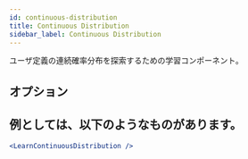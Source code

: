 ```yaml
---
id: continuous-distribution
title: Continuous Distribution
sidebar_label: Continuous Distribution
---
```


ユーザ定義の連続確率分布を探索するための学習コンポーネント。

## オプション



## 例としては、以下のようなものがあります。

```jsx live
<LearnContinuousDistribution />
```

